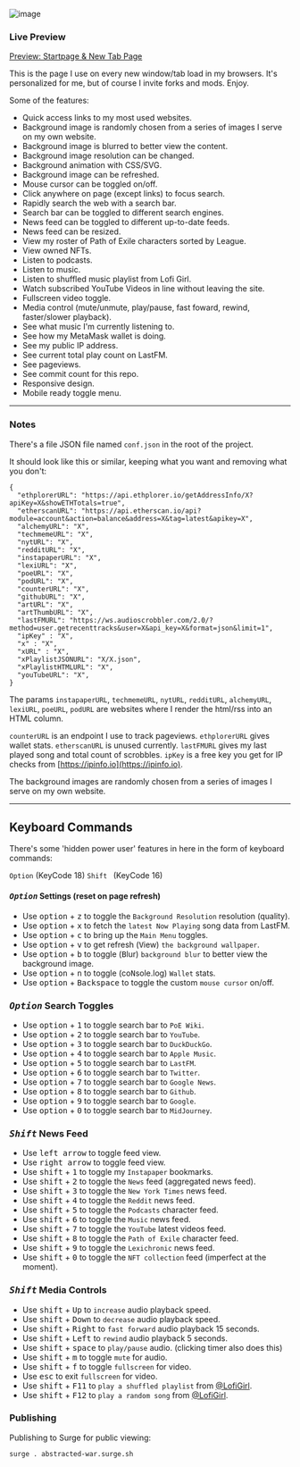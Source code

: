 ![image](https://user-images.githubusercontent.com/899183/218527249-4ac6aa50-e1bc-4bde-b072-96a5306eea1b.png)

### Live Preview

[Preview: Startpage & New Tab Page](https://abstracted-war.surge.sh/)

This is the page I use on every new window/tab load in my browsers. It's personalized for me, but of course I invite forks and mods. Enjoy.

Some of the features:
* Quick access links to my most used websites.
* Background image is randomly chosen from a series of images I serve on my own website.
* Background image is blurred to better view the content.
* Background image resolution can be changed.
* Background animation with CSS/SVG.
* Background image can be refreshed.
* Mouse cursor can be toggled on/off.
* Click anywhere on page (except links) to focus search.
* Rapidly search the web with a search bar.
* Search bar can be toggled to different search engines.
* News feed can be toggled to different up-to-date feeds.
* News feed can be resized.
* View my roster of Path of Exile characters sorted by League.
* View owned NFTs.
* Listen to podcasts.
* Listen to music.
* Listen to shuffled music playlist from Lofi Girl.
* Watch subscribed YouTube Videos in line without leaving the site.
* Fullscreen video toggle.
* Media control (mute/unmute, play/pause, fast foward, rewind, faster/slower playback).
* See what music I'm currently listening to.
* See how my MetaMask wallet is doing.
* See my public IP address.
* See current total play count on LastFM.
* See pageviews.
* See commit count for this repo.
* Responsive design.
* Mobile ready toggle menu.

---

### Notes

There's a file JSON file named `conf.json` in the root of the project.

It should look like this or similar, keeping what you want and removing what you don't:

```
{
  "ethplorerURL": "https://api.ethplorer.io/getAddressInfo/X?apiKey=X&showETHTotals=true",
  "etherscanURL": "https://api.etherscan.io/api?module=account&action=balance&address=X&tag=latest&apikey=X",
  "alchemyURL": "X",
  "techmemeURL": "X",
  "nytURL": "X",
  "redditURL": "X",
  "instapaperURL": "X",
  "lexiURL": "X",
  "poeURL": "X",
  "podURL": "X",
  "counterURL": "X",
  "githubURL": "X",
  "artURL": "X",
  "artThumbURL": "X",
  "lastFMURL": "https://ws.audioscrobbler.com/2.0/?method=user.getrecenttracks&user=X&api_key=X&format=json&limit=1",
  "ipKey" : "X",
  "x" : "X",
  "xURL" : "X",
  "xPlaylistJSONURL": "X/X.json",
  "xPlaylistHTMLURL": "X",
  "youTubeURL": "X",
}
```

The params `instapaperURL`, `techmemeURL`, `nytURL`, `redditURL`, `alchemyURL`, `lexiURL`, `poeURL`, `podURL` are websites where I render the html/rss into an HTML column.

`counterURL` is an endpoint I use to track pageviews. `ethplorerURL` gives wallet stats. `etherscanURL` is unused currently. `lastFMURL` gives my last played song and total count of scrobbles. `ipKey` is a free key you get for IP checks from [https://ipinfo.io](https://ipinfo.io).

The background images are randomly chosen from a series of images I serve on my own website.

---

## Keyboard Commands

There's some 'hidden power user' features in here in the form of keyboard commands:

`Option` (KeyCode 18)
`Shift `  (KeyCode 16)

#### *<kbd>Option</kbd>* Settings (reset on page refresh)
- Use <kbd>option</kbd> + <kbd>z</kbd> to toggle the `Background Resolution` resolution (quality).
- Use <kbd>option</kbd> + <kbd>x</kbd> to fetch the `latest Now Playing` song data from LastFM.
- Use <kbd>option</kbd> + <kbd>c</kbd> to bring up the `Main Menu` toggles.
- Use <kbd>option</kbd> + <kbd>v</kbd> to get refresh (<kbd>V</kbd>iew) `the background wallpaper`.
- Use <kbd>option</kbd> + <kbd>b</kbd> to toggle (<kbd>B</kbd>lur) `background blur` to better view the background image.
- Use <kbd>option</kbd> + <kbd>n</kbd> to toggle (co<kbd>N</kbd>sole.log) `Wallet` stats.
- Use <kbd>option</kbd> + <kbd>Backspace</kbd> to toggle the custom `mouse cursor` on/off.

### *<kbd>Option</kbd>* Search Toggles
- Use <kbd>option</kbd> + <kbd>1</kbd> to toggle search bar to `PoE Wiki`.
- Use <kbd>option</kbd> + <kbd>2</kbd> to toggle search bar to `YouTube`.
- Use <kbd>option</kbd> + <kbd>3</kbd> to toggle search bar to `DuckDuckGo`.
- Use <kbd>option</kbd> + <kbd>4</kbd> to toggle search bar to `Apple Music`.
- Use <kbd>option</kbd> + <kbd>5</kbd> to toggle search bar to `LastFM`.
- Use <kbd>option</kbd> + <kbd>6</kbd> to toggle search bar to `Twitter`.
- Use <kbd>option</kbd> + <kbd>7</kbd> to toggle search bar to `Google News`.
- Use <kbd>option</kbd> + <kbd>8</kbd> to toggle search bar to `Github`.
- Use <kbd>option</kbd> + <kbd>9</kbd> to toggle search bar to `Google`.
- Use <kbd>option</kbd> + <kbd>0</kbd> to toggle search bar to `MidJourney`.

### *<kbd>Shift</kbd>* News Feed
- Use <kbd>left arrow</kbd> to toggle feed view.
- Use <kbd>right arrow</kbd> to toggle feed view.
- Use <kbd>shift</kbd> + <kbd>1</kbd> to toggle my `Instapaper` bookmarks.
- Use <kbd>shift</kbd> + <kbd>2</kbd> to toggle the `News` feed (aggregated news feed).
- Use <kbd>shift</kbd> + <kbd>3</kbd> to toggle the `New York Times` news feed.
- Use <kbd>shift</kbd> + <kbd>4</kbd> to toggle the `Reddit` news feed.
- Use <kbd>shift</kbd> + <kbd>5</kbd> to toggle the `Podcasts` character feed.
- Use <kbd>shift</kbd> + <kbd>6</kbd> to toggle the `Music` news feed.
- Use <kbd>shift</kbd> + <kbd>7</kbd> to toggle the `YouTube` latest videos feed.
- Use <kbd>shift</kbd> + <kbd>8</kbd> to toggle the `Path of Exile` character feed.
- Use <kbd>shift</kbd> + <kbd>9</kbd> to toggle the `Lexichronic` news feed.
- Use <kbd>shift</kbd> + <kbd>0</kbd> to toggle the `NFT collection` feed (imperfect at the moment).

### *<kbd>Shift</kbd>* Media Controls
- Use <kbd>shift</kbd> + <kbd>Up</kbd> to `increase` audio playback speed.
- Use <kbd>shift</kbd> + <kbd>Down</kbd> to `decrease` audio playback speed.
- Use <kbd>shift</kbd> + <kbd>Right</kbd> to `fast forward` audio playback 15 seconds.
- Use <kbd>shift</kbd> + <kbd>Left</kbd> to `rewind` audio playback 5 seconds.
- Use <kbd>shift</kbd> + <kbd>space</kbd> to `play/pause` audio. (clicking timer also does this)
- Use <kbd>shift</kbd> + <kbd>m</kbd> to toggle `mute` for audio.
- Use <kbd>shift</kbd> + <kbd>f</kbd> to toggle `fullscreen` for video.
- Use <kbd>esc</kbd> to exit `fullscreen` for video.
- Use <kbd>shift</kbd> + <kbd>F11</kbd> to `play a shuffled playlist` from [@LofiGirl](https://www.youtube.com/@LofiGirl).
- Use <kbd>shift</kbd> + <kbd>F12</kbd> to `play a random song` from [@LofiGirl](https://www.youtube.com/@LofiGirl).

### Publishing

Publishing to Surge for public viewing:

```
surge . abstracted-war.surge.sh
```
